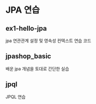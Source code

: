 # JPA 연습

## ex1-hello-jpa
jpa 연관관계 설정 및 영속성 컨텍스트 연습 코드

## jpashop_basic
배운 jpa 개념을 토대로 간단한 실습

## jpql
JPQL 연습
